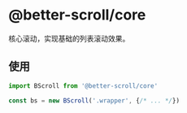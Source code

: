 # @better-scroll/core

核心滚动，实现基础的列表滚动效果。

## 使用

```js
import BScroll from '@better-scroll/core'

const bs = new BScroll('.wrapper', {/* ... */})
```
